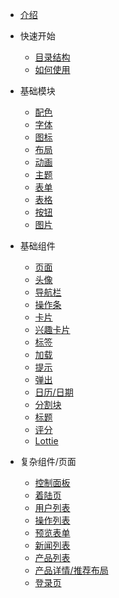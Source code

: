 - [介绍](/README.md)

- 快速开始
    - [目录结构](/quickstart/documents.md)
    - [如何使用](/quickstart/installation.md)

- 基础模块

    - [配色](/basic/color.md)
    - [字体](/basic/fonts.md)
    - [图标](/basic/icon.md)
    - [布局](/basic/layout.md)
    - [动画](/basic/animation.md)
    - [主题](/basic/theme.md)
    - [表单](/basic/form.md)
    - [表格](/basic/table.md)
    - [按钮](/basic/button.md)
    - [图片](/basic/image.md)

- 基础组件 

    - [页面](/components/page.md)
    - [头像](/components/avatar.md)
    - [导航栏](/components/tabs.md)
    - [操作条](/components/nav.md)
    - [卡片](/components/card.md)
    - [兴趣卡片](/components/interests.md)
    - [标签](/components/tag.md)
    - [加载](/components/loading.md)
    - [提示](/components/toast.md)
    - [弹出](/components/modal.md)
    - [日历/日期](/components/calendar.md)
    - [分割块](/components/divide.md)
    - [标题](/components/title.md)
    - [评分](/components/rates.md)
    - [Lottie](/components/lottie.md)

- 复杂组件/页面

    - [控制面板](/page/dashboard.md)
    - [着陆页](/page/onboarding.md)
    - [用户列表](/page/userlist.md)
    - [操作列表](/page/oplist.md)
    - [预览表单](/page/preview.md)
    - [新闻列表](/page/news.md)
    - [产品列表](/page/product.md)
    - [产品详情/推荐布局](/page/product-detail.md)
    - [登录页](/page/login.md)
    